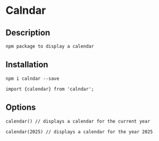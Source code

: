 # Calndar

## Description
    npm package to display a calendar
## Installation
    npm i calndar --save

    import {calendar} from 'calndar';

## Options
    calendar() // displays a calendar for the current year

    calendar(2025) // displays a calendar for the year 2025